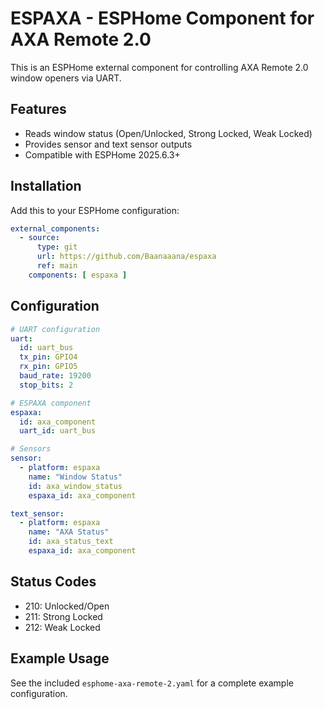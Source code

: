 # ESPAXA - ESPHome Component for AXA Remote 2.0

This is an ESPHome external component for controlling AXA Remote 2.0 window openers via UART.

## Features

- Reads window status (Open/Unlocked, Strong Locked, Weak Locked)
- Provides sensor and text sensor outputs
- Compatible with ESPHome 2025.6.3+

## Installation

Add this to your ESPHome configuration:

```yaml
external_components:
  - source:
      type: git
      url: https://github.com/Baanaaana/espaxa
      ref: main
    components: [ espaxa ]
```

## Configuration

```yaml
# UART configuration
uart:
  id: uart_bus
  tx_pin: GPIO4
  rx_pin: GPIO5
  baud_rate: 19200
  stop_bits: 2

# ESPAXA component
espaxa:
  id: axa_component
  uart_id: uart_bus

# Sensors
sensor:
  - platform: espaxa
    name: "Window Status"
    id: axa_window_status
    espaxa_id: axa_component

text_sensor:
  - platform: espaxa
    name: "AXA Status"
    id: axa_status_text
    espaxa_id: axa_component
```

## Status Codes

- 210: Unlocked/Open
- 211: Strong Locked
- 212: Weak Locked

## Example Usage

See the included `esphome-axa-remote-2.yaml` for a complete example configuration.